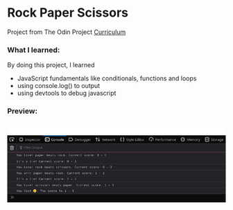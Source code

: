 # Rock Paper Scissors 

Project from The Odin Project [Curriculum](https://www.theodinproject.com/paths/foundations/courses/foundations/lessons/rock-paper-scissors)

### **What I learned**:

By doing this project, I learned

- JavaScript fundamentals like conditionals, functions and loops
- using console.log() to output
- using devtools to debug javascript

### **Preview**:

![Preview](./images/consolepreview.png)